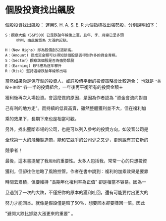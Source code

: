 # 個股投資找出飊股


個股投資找出飊股：
運用S. H. A. S. E. R 六個指標找出強勢股，分別說明如下：

```
S：觀察大盤（S&P500）已是跌破年線後上漲，且年、季、月線已呈多頭 
     排列，由此確認為 大漲的起點。 

H：（New Highs) 即為股價創52週新高。
A：（Amount) 從成交金額可以得知該個股是否得到許多的資金青睞。
S：（Sector）觀察該個股是否為強勢類股
E：（Earning) EPS應為逐年攀升
R：（Risk) 堅持週線跌破年線即出場
```
 

當然如果你是保守型的投資人，或許股債平衡的投資策略會比較適合：
也就是 `"美股＋美債"` 各一半的投資組合，一年後再平衡所有的投資金額＋

獲利後再次入場投資。會這麼做的原因，是因為作者認為 "資金會流向對自

己有利的地方走"。而持續的低買高賣，雖然整體獲利並不大，但在複利加

乘的效果下，長期下來也是相當可觀。


另外，找出壟斷市場的公司，也是可以列入參考的投資方向。如波音公司是

全球第一大的飛機製造商，能和它競爭的公司少之又少，更別說有其它新的

競爭者！

 

最後，這本書提醒了我`風險`的重要性。太多人包括我，常常一心的只想投資

獲利，但卻往住忽略了風險控管。作者在書中說到：複利的加乘效果是要靠

時間去累積，但要維持 "長期年化複利率為正值" 卻是相當不容易。因為一

旦遇到了一次的大跌，不僅把你的原本的獲利吐回，還有可能要付出更大的

努力才能回本。就像是假設僅是賠了50%，想要回本卻要賺回一倍。因此

"避開大跌比抓路大漲更來的重要" 。